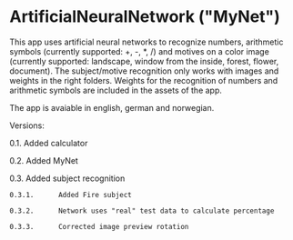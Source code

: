 # ArtificialNeuralNetwork ("MyNet")

This app uses artificial neural networks to recognize numbers, arithmetic symbols (currently supported: +, -, *, /) and motives on a color image (currently supported: landscape, window from the inside, forest, flower, document).
The subject/motive recognition only works with images and weights in the right folders. Weights for the recognition of numbers and arithmetic symbols are included in the assets of the app.

The app is avaiable in english, german and norwegian.

Versions:

0.1.		Added calculator

0.2.		Added MyNet

0.3.		Added subject recognition

	0.3.1.		Added Fire subject

	0.3.2.		Network uses "real" test data to calculate percentage

	0.3.3.		Corrected image preview rotation

